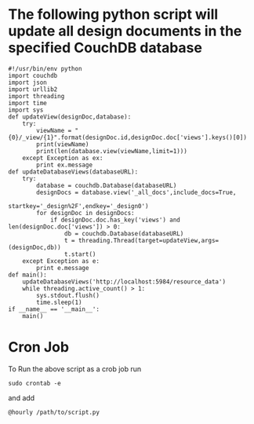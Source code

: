# The following python script will update all design documents in the specified CouchDB database
    #!/usr/bin/env python
    import couchdb
    import json
    import urllib2
    import threading
    import time
    import sys
    def updateView(designDoc,database):
        try:
            viewName = "{0}/_view/{1}".format(designDoc.id,designDoc.doc['views'].keys()[0])
            print(viewName)
            print(len(database.view(viewName,limit=1)))
        except Exception as ex: 
            print ex.message    
    def updateDatabaseViews(databaseURL):
        try:
            database = couchdb.Database(databaseURL)
            designDocs = database.view('_all_docs',include_docs=True,
                                                            startkey='_design%2F',endkey='_design0')
            for designDoc in designDocs:                        
                if designDoc.doc.has_key('views') and len(designDoc.doc['views']) > 0:
                    db = couchdb.Database(databaseURL)
                    t = threading.Thread(target=updateView,args=(designDoc,db))
                    t.start()
        except Exception as e:
            print e.message
    def main():
        updateDatabaseViews('http://localhost:5984/resource_data')
        while threading.active_count() > 1:
            sys.stdout.flush()
            time.sleep(1)
    if __name__ == '__main__':
        main()
# Cron Job

To Run the above script as a crob job run 

    sudo crontab -e

and add
       
    @hourly /path/to/script.py
